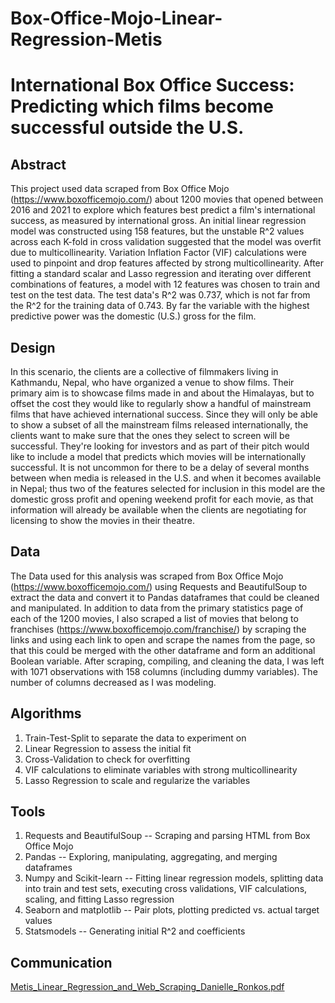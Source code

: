 # Box-Office-Mojo-Linear-Regression-Metis

# International Box Office Success: Predicting which films become successful outside the U.S.

## Abstract
This project used data scraped from Box Office Mojo (https://www.boxofficemojo.com/) about 1200 movies that opened between 2016 and 2021 to explore which features best predict a film's international success, as measured by international gross. An initial linear regression model was constructed using 158 features, but the unstable R^2 values across each K-fold in cross validation suggested that the model was overfit due to multicollinearity. Variation Inflation Factor (VIF) calculations were used to pinpoint and drop features affected by strong multicollinearity. After fitting a standard scalar and Lasso regression and iterating over different combinations of features, a model with 12 features was chosen to train and test on the test data. The test data's R^2 was 0.737, which is not far from the R^2 for the training data of 0.743. By far the variable with the highest predictive power was the domestic (U.S.) gross for the film.

## Design
In this scenario, the clients are a collective of filmmakers living in Kathmandu, Nepal, who have organized a venue to show films. Their primary aim is to showcase films made in and about the Himalayas, but to offset the cost they would like to regularly show a handful of mainstream films that have achieved international success. Since they will only be able to show a subset of all the mainstream films released internationally, the clients want to make sure that the ones they select to screen will be successful. They're looking for investors and as part of their pitch would like to include a model that predicts which movies will be internationally successful. It is not uncommon for there to be a delay of several months between when media is released in the U.S. and when it becomes available in Nepal; thus two of the features selected for inclusion in this model are the domestic gross profit and opening weekend profit for each movie, as that information will already be available when the clients are negotiating for licensing to show the movies in their theatre.

## Data
The Data used for this analysis was scraped from Box Office Mojo (https://www.boxofficemojo.com/) using Requests and BeautifulSoup to extract the data and convert it to Pandas dataframes that could be cleaned and manipulated. In addition to data from the primary statistics page of each of the 1200 movies, I also scraped a list of movies that belong to franchises (https://www.boxofficemojo.com/franchise/) by scraping the links and using each link to open and scrape the names from the page, so that this could be merged with the other dataframe and form an additional Boolean variable.
After scraping, compiling, and cleaning the data, I was left with 1071 observations with 158 columns (including dummy variables). The number of columns decreased as I was modeling.

## Algorithms
1. Train-Test-Split to separate the data to experiment on
2. Linear Regression to assess the initial fit
3. Cross-Validation to check for overfitting
4. VIF calculations to eliminate variables with strong multicollinearity
5. Lasso Regression to scale and regularize the variables

## Tools
1. Requests and BeautifulSoup -- Scraping and parsing HTML from Box Office Mojo
2. Pandas -- Exploring, manipulating, aggregating, and merging dataframes
3. Numpy and Scikit-learn -- Fitting linear regression models, splitting data into train and test sets, executing cross validations, VIF calculations, scaling, and fitting Lasso regression
4. Seaborn and matplotlib -- Pair plots, plotting predicted vs. actual target values
5. Statsmodels -- Generating initial R^2 and coefficients

## Communication
[Metis_Linear_Regression_and_Web_Scraping_Danielle_Ronkos.pdf](https://github.com/dr-dronkos/Box-Office-Mojo-Linear-Regression-Metis/files/8122016/Metis_Linear_Regression_and_Web_Scraping_Danielle_Ronkos.pdf)
